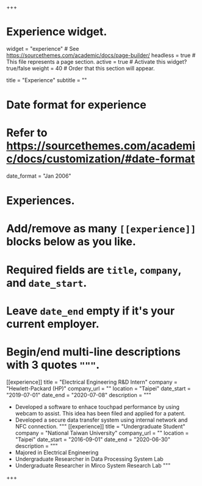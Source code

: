 +++
# Experience widget.
widget = "experience"  # See https://sourcethemes.com/academic/docs/page-builder/
headless = true  # This file represents a page section.
active = true  # Activate this widget? true/false
weight = 40  # Order that this section will appear.

title = "Experience"
subtitle = ""

# Date format for experience
#   Refer to https://sourcethemes.com/academic/docs/customization/#date-format
date_format = "Jan 2006"

# Experiences.
#   Add/remove as many `[[experience]]` blocks below as you like.
#   Required fields are `title`, `company`, and `date_start`.
#   Leave `date_end` empty if it's your current employer.
#   Begin/end multi-line descriptions with 3 quotes `"""`.
[[experience]]
  title = "Electrical Engineering R&D Intern"
  company = "Hewlett-Packard (HP)"
  company_url = ""
  location = "Taipei"
  date_start = "2019-07-01"
  date_end = "2020-07-08"
  description = """  
  * Developed a software to enhace touchpad performance by using webcam to assist. This idea has been filed and applied for a patent.
  * Developed a secure data transfer system using internal network and NFC connection.
  """
  [[experience]]
  title = "Undergraduate Student"
  company = "National Taiwan University"
  company_url = ""
  location = "Taipei"
  date_start = "2016-09-01"
  date_end = "2020-06-30"
  description = """  
  * Majored in Electrical Engineering 
  * Undergraduate Researcher in Data Processing System Lab
  * Undergraduate Researcher in Mirco System Research Lab
  """


+++

